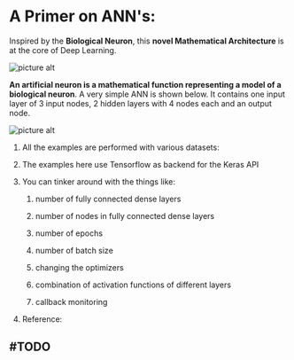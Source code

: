 # A Primer on ANN's:

Inspired by the __Biological Neuron__, this __novel Mathematical Architecture__ is at the core of Deep Learning.

![picture alt](http://www.marekrei.com/blog/wp-content/uploads/2014/01/neuron.png)

__An artificial neuron is a mathematical function representing a model of a biological neuron__. A very simple ANN is shown below. It contains one input layer of 3 input nodes, 2 hidden layers with 4 nodes each and an output node.

![picture alt](https://miro.medium.com/max/791/1*Ne7jPeR6Vrl1f9d7pLLG8Q.jpeg)

1. All the examples are performed with various datasets:

2. The examples here use Tensorflow as backend for the Keras API

3. You can tinker around with the things like:

    1. number of fully connected dense layers

    2. number of nodes in fully connected dense layers

    3. number of epochs

    4. number of batch size

    5. changing the optimizers

    6. combination of activation functions of different layers

    7. callback monitoring

4. Reference:

## #TODO

